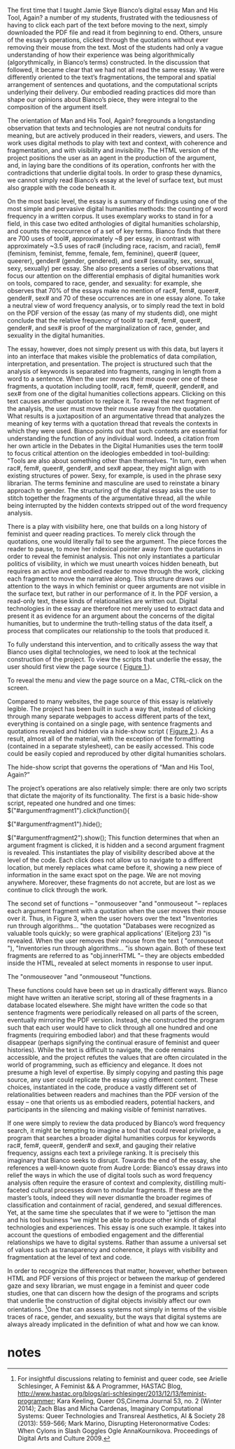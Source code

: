 
The first time that I taught Jamie Skye Bianco’s digital essay Man and His Tool, Again? a number of my students, frustrated with the tediousness of having to click each part of the text before moving to the next, simply downloaded the PDF file and read it from beginning to end. Others, unsure of the essay’s operations, clicked through the quotations without ever removing their mouse from the text. Most of the students had only a vague understanding of how their experience was being algorithmically (algorythmically, in Bianco’s terms) constructed. In the discussion that followed, it became clear that we had not all read the same essay. We were differently oriented to the text’s fragmentations, the temporal and spatial arrangement of sentences and quotations, and the computational scripts underlying their delivery. Our embodied reading practices did more than shape our opinions about Bianco’s piece, they were integral to the composition of the argument itself. 

The orientation of Man and His Tool, Again? foregrounds a longstanding observation that texts and technologies are not neutral conduits for meaning, but are actively produced in their readers, viewers, and users. The work uses digital methods to play with text and context, with coherence and fragmentation, and with visibility and invisibility. The HTML version of the project positions the user as an agent in the production of the argument, and, in laying bare the conditions of its operation, confronts her with the contradictions that underlie digital tools. In order to grasp these dynamics, we cannot simply read Bianco’s essay at the level of surface text, but must also grapple with the code beneath it. 

On the most basic level, the essay is a summary of findings using one of the most simple and pervasive digital humanities methods: the counting of word frequency in a written corpus. It uses exemplary works to stand in for a field, in this case two edited anthologies of digital humanities scholarship, and counts the reoccurrence of a set of key terms. Bianco finds that there are 700 uses of tool#, approximately ~8 per essay, in contrast with approximately ~3.5 uses of rac# (including race, racism, and racial), fem# (feminism, feminist, femme, female, fem, feminine), queer# (queer, queerer), gender# (gender, gendered), and sex# (sexuality, sex, sexual, sexy, sexually) per essay. She also presents a series of observations that focus our attention on the differential emphasis of digital humanities work on tools, compared to race, gender, and sexuality: for example, she observes that 70% of the essays make no mention of rac#, fem#, queer#, gender#, sex# and 70 of these occurrences are in one essay alone. To take a neutral view of word frequency analysis, or to simply read the text in bold on the PDF version of the essay (as many of my students did), one might conclude that the relative frequency of tool# to rac#, fem#, queer#, gender#, and sex# is proof of the marginalization of race, gender, and sexuality in the digital humanities. 

The essay, however, does not simply present us with this data, but layers it into an interface that makes visible the problematics of data compilation, interpretation, and presentation. The project is structured such that the analysis of keywords is separated into fragments, ranging in length from a word to a sentence. When the user moves their mouse over one of these fragments, a quotation including tool#, rac#, fem#, queer#, gender#, and sex# from one of the digital humanities collections appears. Clicking on this text causes another quotation to replace it. To reveal the next fragment of the analysis, the user must move their mouse away from the quotation. What results is a juxtaposition of an argumentative thread that analyzes the meaning of key terms with a quotation thread that reveals the contexts in which they were used. Bianco points out that such contexts are essential for understanding the function of any individual word. Indeed, a citation from her own article in the Debates in the Digital Humanities uses the term tool# to focus critical attention on the ideologies embedded in tool-building: "Tools are also about something other than themselves. "In turn, even when rac#, fem#, queer#, gender#, and sex# appear, they might align with existing structures of power. Sexy, for example, is used in the phrase sexy librarian. The terms feminine and masculine are used to reinstate a binary approach to gender. The structuring of the digital essay asks the user to stitch together the fragments of the argumentative thread, all the while being interrupted by the hidden contexts stripped out of the word frequency analysis. 

There is a play with visibility here, one that builds on a long history of feminist and queer reading practices. To merely click through the quotations, one would literally fail to see the argument. The piece forces the reader to pause, to move her indexical pointer away from the quotations in order to reveal the feminist analysis. This not only instantiates a particular politics of visibility, in which we must unearth voices hidden beneath, but requires an active and embodied reader to move through the work, clicking each fragment to move the narrative along. This structure draws our attention to the ways in which feminist or queer arguments are not visible in the surface text, but rather in our performance of it. In the PDF version, a read-only text, these kinds of relationalities are written out. Digital technologies in the essay are therefore not merely used to extract data and present it as evidence for an argument about the concerns of the digital humanities, but to undermine the truth-telling status of the data itself, a process that complicates our relationship to the tools that produced it. 

To fully understand this intervention, and to critically assess the way that Bianco uses digital technologies, we need to look at the technical construction of the project. To view the scripts that underlie the essay, the user should first view the page source ( [Figure 1 ](#figure01)). 

To reveal the menu and view the page source on a Mac, CTRL-click on the screen. 

Compared to many websites, the page source of this essay is relatively legible. The project has been built in such a way that, instead of clicking through many separate webpages to access different parts of the text, everything is contained on a single page, with sentence fragments and quotations revealed and hidden via a hide-show script ( [Figure 2 ](#figure02)). As a result, almost all of the material, with the exception of the formatting (contained in a separate stylesheet), can be easily accessed. This code could be easily copied and reproduced by other digital humanities scholars. 

The hide-show script that governs the operations of “Man and His Tool, Again?” 

The project’s operations are also relatively simple: there are only two scripts that dictate the majority of its functionality. The first is a basic hide-show script, repeated one hundred and one times: 
$("#argumentfragment1").click(function(){ 

$("#argumentfragment1").hide(); 

$("#argumentfragment2").show(); 
This function determines that when an argument fragment is clicked, it is hidden and a second argument fragment is revealed. This instantiates the play of visibility described above at the level of the code. Each click does not allow us to navigate to a different location, but merely replaces what came before it, showing a new piece of information in the same exact spot on the page. We are not moving anywhere. Moreover, these fragments do not accrete, but are lost as we continue to click through the work. 

The second set of functions – "onmouseover "and "onmouseout "– replaces each argument fragment with a quotation when the user moves their mouse over it. Thus, in Figure 3, when the user hovers over the text "Inventories run through algorithms… "the quotation "Databases were recognized as valuable tools quickly; so were graphical applications’ (Eiteljorg 23) "is revealed. When the user removes their mouse from the text ( "onmouseout "), "Inventories run through algorithms… "is shown again. Both of these text fragments are referred to as "obj.innerHTML "– they are objects embedded inside the HTML, revealed at select moments in response to user input. 

The "onmouseover "and "onmouseout "functions. 

These functions could have been set up in drastically different ways. Bianco might have written an iterative script, storing all of these fragments in a database located elsewhere. She might have written the code so that sentence fragments were periodically released on all parts of the screen, eventually mirroring the PDF version. Instead, she constructed the program such that each user would have to click through all one hundred and one fragments (requiring embodied labor) and that these fragments would disappear (perhaps signifying the continual erasure of feminist and queer histories). While the text is difficult to navigate, the code remains accessible, and the project refutes the values that are often circulated in the world of programming, such as efficiency and elegance. It does not presume a high level of expertise. By simply copying and pasting this page source, any user could replicate the essay using different content. These choices, instantiated in the code, produce a vastly different set of relationalities between readers and machines than the PDF version of the essay – one that orients us as embodied readers, potential hackers, and participants in the silencing and making visible of feminist narratives. 

If one were simply to review the data produced by Bianco’s word frequency search, it might be tempting to imagine a tool that could reveal privilege, a program that searches a broader digital humanities corpus for keywords rac#, fem#, queer#, gender# and sex#, and gauging their relative frequency, assigns each text a privilege ranking. It is precisely this imaginary that Bianco seeks to disrupt. Towards the end of the essay, she references a well-known quote from Audre Lorde: Bianco’s essay draws into relief the ways in which the use of digital tools such as word frequency analysis often require the erasure of context and complexity, distilling multi-faceted cultural processes down to modular fragments. If these are the master’s tools, indeed they will never dismantle the broader regimes of classification and containment of racial, gendered, and sexual differences. Yet, at the same time she speculates that if we were to "jettison the man and his tool business "we might be able to produce other kinds of digital technologies and experiences. This essay is one such example. It takes into account the questions of embodied engagement and the differential relationships we have to digital systems. Rather than assume a universal set of values such as transparency and coherence, it plays with visibility and fragmentation at the level of text and code. 

In order to recognize the differences that matter, however, whether between HTML and PDF versions of this project or between the markup of gendered gaze and sexy librarian, we must engage in a feminist and queer code studies, one that can discern how the design of the programs and scripts that underlie the construction of digital objects invisibly affect our own orientations. [^1]One that can assess systems not simply in terms of the visible traces of race, gender, and sexuality, but the ways that digital systems are always already implicated in the definition of what and how we can know. 


# notes

[^1]:  For insightful discussions relating to feminist and queer
                    code, see Arielle Schlesinger, A Feminist && A
                        Programmer, HASTAC Blog, http://www.hastac.org/blogs/ari-schlesinger/2013/12/13/feminist-programmer;
                    Kara Keeling, Queer OS,Cinema Journal 53, no. 2 (Winter 2014); Zach Blas
                    and Micha Cardenas, Imaginary Computational Systems: Queer
                        Technologies and Transreal Aesthetics, AI & Society 28 (2013): 559-566; Mark Marino,
                        Disrupting Heteronormative Codes: When Cylons in Slash
                        Goggles Ogle AnnaKournikova. Proceedings of Digital Arts and Culture
                    2009.